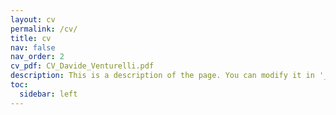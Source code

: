 ```yaml
---
layout: cv
permalink: /cv/
title: cv
nav: false
nav_order: 2
cv_pdf: CV_Davide_Venturelli.pdf
description: This is a description of the page. You can modify it in '_pages/cv.md'. You can also change or remove the top pdf download button.
toc:
  sidebar: left
---
```

